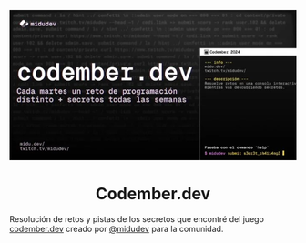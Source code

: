 <div align="center">

![Codember](./images/codember-dev.webp)

# Codember.dev
</div>

Resolución de retos y pistas de los secretos que encontré del juego [codember.dev](https://codember.dev/) creado por [@midudev](https://github.com/midudev/) para la comunidad.